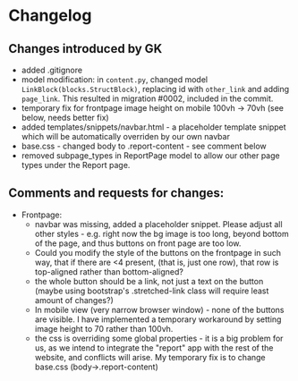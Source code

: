 # Changelog

## Changes introduced by GK

* added .gitignore
* model modification: in ```content.py```, changed model ```LinkBlock(blocks.StructBlock)```, 
replacing id with ```other_link``` and adding ```page_link```. This resulted in migration #0002, included in the commit.
* temporary fix for frontpage image height on mobile 100vh -> 70vh (see below, needs better fix)
* added templates/snippets/navbar.html - a placeholder template snippet which will be automatically overriden
by our own navbar
* base.css - changed body to .report-content - see comment below
* removed subpage_types in ReportPage model to allow our other page types under the Report page.

## Comments and requests for changes:

* Frontpage:
  * navbar was missing, added a placeholder snippet. Please adjust all other styles - e.g. right now the bg image 
  is too long, beyond bottom of the page, and thus buttons on front page are too low.
  * Could you modify the style of the buttons on the frontpage in such way, that if there are <4 present,
    (that is, just one row), that row is top-aligned rather than bottom-aligned?
  * the whole button should be a link, not just a text on the button 
  (maybe using bootstrap's .stretched-link class will require least amount of changes?) 
  * In mobile view (very narrow browser window) - none of the buttons are visible. I have
  implemented a temporary workaround by setting image height to 70 rather than 100vh.
  * the css is overriding some global properties - it is a big problem for us, as we intend to integrate the "report"
  app with the rest of the website, and conflicts will arise. 
  My temporary fix is to change base.css (body->.report-content)